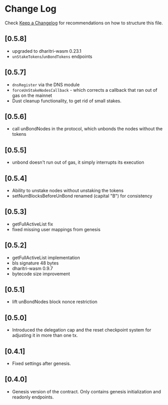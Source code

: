 # Change Log

Check [Keep a Changelog](http://keepachangelog.com/) for recommendations on how to structure this file.

## [0.5.8]
- upgraded to dharitri-wasm 0.23.1
- `unStakeTokens`/`unBondTokens` endpoints

## [0.5.7]
- `dnsRegister` via the DNS module
- `forceUnStakeNodesCallback` - which corrects a callback that ran out of gas on the mainnet
- Dust cleanup functionality, to get rid of small stakes.

## [0.5.6]
- call unBondNodes in the protocol, which unbonds the nodes without the tokens

## [0.5.5]
- unbond doesn't run out of gas, it simply interrupts its execution

## [0.5.4]
- Ability to unstake nodes without unstaking the tokens
- setNumBlocksBeforeUnBond renamed (capital "B") for consistency

## [0.5.3]
- getFullActiveList fix
- fixed missing user mappings from genesis

## [0.5.2]
- getFullActiveList implementation
- bls signature 48 bytes
- dharitri-wasm 0.9.7
- bytecode size improvement

## [0.5.1]
- lift unBondNodes block nonce restriction

## [0.5.0]
- Introduced the delegation cap and the reset checkpoint system for adjusting it in more than one tx.

## [0.4.1]
- Fixed settings after genesis.

## [0.4.0]
- Genesis version of the contract. Only contains genesis initialization and readonly endpoints.

